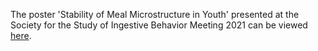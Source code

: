 The poster 'Stability of Meal Microstructure in Youth' presented at the Society for the Study of Ingestive Behavior Meeting 2021 can be viewed [here](Fuchs_SSIB_2021.pdf).
